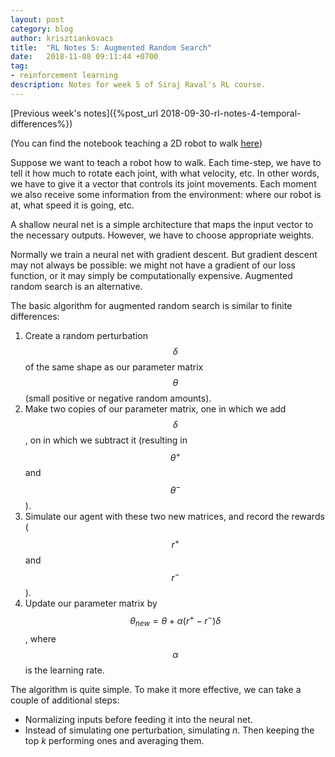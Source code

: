 ```yaml
---
layout: post
category: blog
author: krisztiankovacs
title:  "RL Notes 5: Augmented Random Search"
date:   2018-11-08 09:11:44 +0700
tag: 
- reinforcement learning
description: Notes for week 5 of Siraj Raval's RL course.
---
```


[Previous week's notes]({%post_url 2018-09-30-rl-notes-4-temporal-differences%})

(You can find the notebook teaching a 2D robot to walk [here](https://github.com/kk1694/rl_course/blob/master/Midterm.ipynb))

Suppose we want to teach a robot how to walk. Each time-step, we have to tell it how much to rotate each joint, with what velocity, etc. In other words, we have to give it a vector that controls its joint movements. Each moment we also receive some information from the environment: where our robot is at, what speed it is going, etc.

A shallow neural net is a simple architecture that maps the input vector to the necessary outputs. However, we have to choose appropriate weights. 

Normally we train a neural net with gradient descent. But gradient descent may not always be possible: we might not have a gradient of our loss function, or it may simply be computationally expensive. Augmented random search is an alternative.

The basic algorithm for augmented random search is similar to finite differences:
1. Create a random perturbation $$\delta$$ of the same shape as our parameter matrix $$\theta$$ (small positive or negative random amounts).
1. Make two copies of our parameter matrix, one in which we add $$\delta$$, on in which we subtract it (resulting in $$\theta^+$$ and $$\theta^-$$).
1. Simulate our agent with these two new matrices, and record the rewards ($$r^+$$ and $$r^-$$).
1. Update our parameter matrix by $$\theta_{new} = \theta + \alpha(r^+ - r^-)\delta$$, where $$\alpha$$ is the learning rate.

The algorithm is quite simple. To make it more effective, we can take a couple of additional steps:
- Normalizing inputs before feeding it into the neural net.
- Instead of simulating one perturbation, simulating *n*. Then keeping the top *k* performing ones and averaging them.

